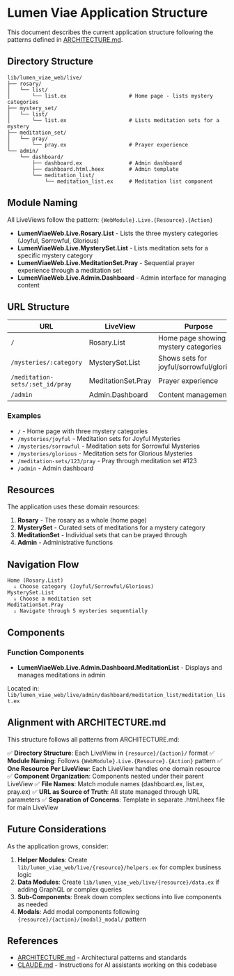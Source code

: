# Lumen Viae Application Structure

This document describes the current application structure following the patterns defined in [ARCHITECTURE.md](ARCHITECTURE.md).

## Directory Structure

```
lib/lumen_viae_web/live/
├── rosary/
│   └── list/
│       └── list.ex                    # Home page - lists mystery categories
├── mystery_set/
│   └── list/
│       └── list.ex                    # Lists meditation sets for a mystery
├── meditation_set/
│   └── pray/
│       └── pray.ex                    # Prayer experience
└── admin/
    └── dashboard/
        ├── dashboard.ex               # Admin dashboard
        ├── dashboard.html.heex        # Admin template
        └── meditation_list/
            └── meditation_list.ex     # Meditation list component
```

## Module Naming

All LiveViews follow the pattern: `{WebModule}.Live.{Resource}.{Action}`

- **LumenViaeWeb.Live.Rosary.List** - Lists the three mystery categories (Joyful, Sorrowful, Glorious)
- **LumenViaeWeb.Live.MysterySet.List** - Lists meditation sets for a specific mystery category
- **LumenViaeWeb.Live.MeditationSet.Pray** - Sequential prayer experience through a meditation set
- **LumenViaeWeb.Live.Admin.Dashboard** - Admin interface for managing content

## URL Structure

| URL | LiveView | Purpose |
|-----|----------|---------|
| `/` | Rosary.List | Home page showing mystery categories |
| `/mysteries/:category` | MysterySet.List | Shows sets for joyful/sorrowful/glorious |
| `/meditation-sets/:set_id/pray` | MeditationSet.Pray | Prayer experience |
| `/admin` | Admin.Dashboard | Content management |

### Examples

- `/` - Home page with three mystery categories
- `/mysteries/joyful` - Meditation sets for Joyful Mysteries
- `/mysteries/sorrowful` - Meditation sets for Sorrowful Mysteries
- `/mysteries/glorious` - Meditation sets for Glorious Mysteries
- `/meditation-sets/123/pray` - Pray through meditation set #123
- `/admin` - Admin dashboard

## Resources

The application uses these domain resources:

1. **Rosary** - The rosary as a whole (home page)
2. **MysterySet** - Curated sets of meditations for a mystery category
3. **MeditationSet** - Individual sets that can be prayed through
4. **Admin** - Administrative functions

## Navigation Flow

```
Home (Rosary.List)
  ↓ Choose category (Joyful/Sorrowful/Glorious)
MysterySet.List
  ↓ Choose a meditation set
MeditationSet.Pray
  ↓ Navigate through 5 mysteries sequentially
```

## Components

### Function Components

- **LumenViaeWeb.Live.Admin.Dashboard.MeditationList** - Displays and manages meditations in admin

Located in: `lib/lumen_viae_web/live/admin/dashboard/meditation_list/meditation_list.ex`

## Alignment with ARCHITECTURE.md

This structure follows all patterns from ARCHITECTURE.md:

✅ **Directory Structure**: Each LiveView in `{resource}/{action}/` format
✅ **Module Naming**: Follows `{WebModule}.Live.{Resource}.{Action}` pattern
✅ **One Resource Per LiveView**: Each LiveView handles one domain resource
✅ **Component Organization**: Components nested under their parent LiveView
✅ **File Names**: Match module names (dashboard.ex, list.ex, pray.ex)
✅ **URL as Source of Truth**: All state managed through URL parameters
✅ **Separation of Concerns**: Template in separate .html.heex file for main LiveView

## Future Considerations

As the application grows, consider:

1. **Helper Modules**: Create `lib/lumen_viae_web/live/{resource}/helpers.ex` for complex business logic
2. **Data Modules**: Create `lib/lumen_viae_web/live/{resource}/data.ex` if adding GraphQL or complex queries
3. **Sub-Components**: Break down complex sections into live components as needed
4. **Modals**: Add modal components following `{resource}/{action}/{modal}_modal/` pattern

## References

- [ARCHITECTURE.md](ARCHITECTURE.md) - Architectural patterns and standards
- [CLAUDE.md](../CLAUDE.md) - Instructions for AI assistants working on this codebase
